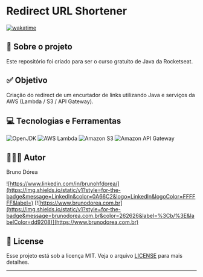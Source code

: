 # Redirect URL Shortener

[![wakatime](https://wakatime.com/badge/user/68660678-6b86-4b78-98df-f5f41a37e1bc/project/479546f4-6cf6-4afa-8c68-4a35b8f89943.svg)](https://wakatime.com/badge/user/68660678-6b86-4b78-98df-f5f41a37e1bc/project/479546f4-6cf6-4afa-8c68-4a35b8f89943)

## 💼 Sobre o projeto

Este repositório foi criado para ser o curso gratuito de Java da Rocketseat.

## ✅ Objetivo

Criação do redirect de um encurtador de links utilizando Java e serviços da AWS (Lambda / S3 / API Gateway).

## 💻 Tecnologias e Ferramentas

![OpenJDK](https://img.shields.io/static/v1?style=for-the-badge&message=OpenJDK&color=000000&logo=OpenJDK&logoColor=FFFFFF&label=)
![AWS Lambda](https://img.shields.io/static/v1?style=for-the-badge&message=AWS+Lambda&color=222222&logo=AWS+Lambda&logoColor=FF9900&label=)
![Amazon S3](https://img.shields.io/static/v1?style=for-the-badge&message=Amazon+S3&color=569A31&logo=Amazon+S3&logoColor=FFFFFF&label=)
![Amazon API Gateway](https://img.shields.io/static/v1?style=for-the-badge&message=Amazon+API+Gateway&color=FF4F8B&logo=Amazon+API+Gateway&logoColor=FFFFFF&label=)

## 👨🏽‍💻 Autor

Bruno Dórea

![https://www.linkedin.com/in/brunohfdorea/](https://img.shields.io/static/v1?style=for-the-badge&message=LinkedIn&color=0A66C2&logo=LinkedIn&logoColor=FFFFFF&label=)
[![https://www.brunodorea.com.br](https://img.shields.io/static/v1?style=for-the-badge&message=brunodorea.com.br&color=262626&label=%3Cb/%3E&labelColor=dd9208)](https://www.brunodorea.com.br)

## 📝 License

Esse projeto está sob a licença MIT. Veja o arquivo [LICENSE](LICENSE) para mais detalhes.

---
